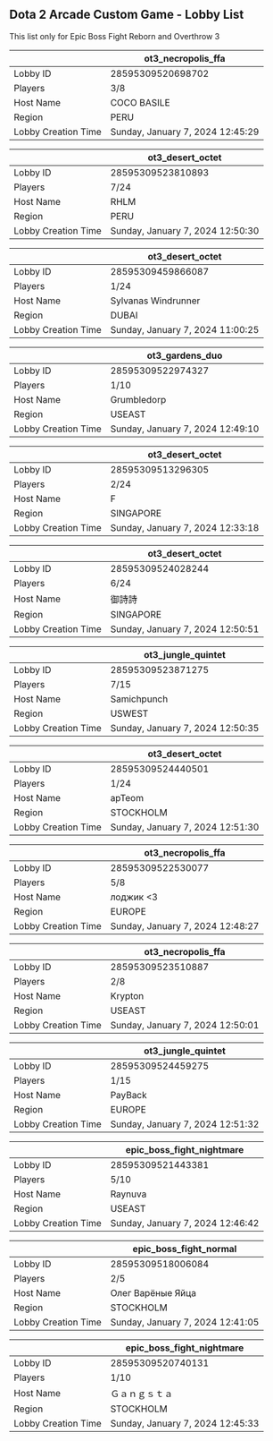 ## Dota 2 Arcade Custom Game - Lobby List

This list only for Epic Boss Fight Reborn and Overthrow 3

|  | ot3_necropolis_ffa |
| ------ | ------ |
| Lobby ID | 28595309520698702 |
| Players | 3/8 |
| Host Name | COCO BASILE |
| Region | PERU |
| Lobby Creation Time | Sunday, January 7, 2024 12:45:29 |


|  | ot3_desert_octet |
| ------ | ------ |
| Lobby ID | 28595309523810893 |
| Players | 7/24 |
| Host Name | RHLM |
| Region | PERU |
| Lobby Creation Time | Sunday, January 7, 2024 12:50:30 |


|  | ot3_desert_octet |
| ------ | ------ |
| Lobby ID | 28595309459866087 |
| Players | 1/24 |
| Host Name | Sylvanas Windrunner |
| Region | DUBAI |
| Lobby Creation Time | Sunday, January 7, 2024 11:00:25 |


|  | ot3_gardens_duo |
| ------ | ------ |
| Lobby ID | 28595309522974327 |
| Players | 1/10 |
| Host Name | Grumbledorp |
| Region | USEAST |
| Lobby Creation Time | Sunday, January 7, 2024 12:49:10 |


|  | ot3_desert_octet |
| ------ | ------ |
| Lobby ID | 28595309513296305 |
| Players | 2/24 |
| Host Name | F |
| Region | SINGAPORE |
| Lobby Creation Time | Sunday, January 7, 2024 12:33:18 |


|  | ot3_desert_octet |
| ------ | ------ |
| Lobby ID | 28595309524028244 |
| Players | 6/24 |
| Host Name | 御詩詩 |
| Region | SINGAPORE |
| Lobby Creation Time | Sunday, January 7, 2024 12:50:51 |


|  | ot3_jungle_quintet |
| ------ | ------ |
| Lobby ID | 28595309523871275 |
| Players | 7/15 |
| Host Name | Samichpunch |
| Region | USWEST |
| Lobby Creation Time | Sunday, January 7, 2024 12:50:35 |


|  | ot3_desert_octet |
| ------ | ------ |
| Lobby ID | 28595309524440501 |
| Players | 1/24 |
| Host Name | apTeom |
| Region | STOCKHOLM |
| Lobby Creation Time | Sunday, January 7, 2024 12:51:30 |


|  | ot3_necropolis_ffa |
| ------ | ------ |
| Lobby ID | 28595309522530077 |
| Players | 5/8 |
| Host Name | лоджик <3 |
| Region | EUROPE |
| Lobby Creation Time | Sunday, January 7, 2024 12:48:27 |


|  | ot3_necropolis_ffa |
| ------ | ------ |
| Lobby ID | 28595309523510887 |
| Players | 2/8 |
| Host Name | Krypton |
| Region | USEAST |
| Lobby Creation Time | Sunday, January 7, 2024 12:50:01 |


|  | ot3_jungle_quintet |
| ------ | ------ |
| Lobby ID | 28595309524459275 |
| Players | 1/15 |
| Host Name | PayBack |
| Region | EUROPE |
| Lobby Creation Time | Sunday, January 7, 2024 12:51:32 |


|  | epic_boss_fight_nightmare |
| ------ | ------ |
| Lobby ID | 28595309521443381 |
| Players | 5/10 |
| Host Name | Raynuva |
| Region | USEAST |
| Lobby Creation Time | Sunday, January 7, 2024 12:46:42 |


|  | epic_boss_fight_normal |
| ------ | ------ |
| Lobby ID | 28595309518006084 |
| Players | 2/5 |
| Host Name | Олег Варёные Яйца |
| Region | STOCKHOLM |
| Lobby Creation Time | Sunday, January 7, 2024 12:41:05 |


|  | epic_boss_fight_nightmare |
| ------ | ------ |
| Lobby ID | 28595309520740131 |
| Players | 1/10 |
| Host Name | Ｇａｎｇｓｔａ |
| Region | STOCKHOLM |
| Lobby Creation Time | Sunday, January 7, 2024 12:45:33 |


